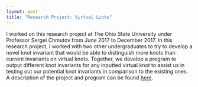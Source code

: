 ```yaml
---
layout: post
title: "Research Project: Virtual Links"
---
```



I worked on this research project at The Ohio State University under Professor Sergei Chmutov from June 2017 to December 2017. In this research project, I worked with two other undergraduates to try to develop a novel knot invariant that would be able to distinguish more knots than current invariants on virtual knots. Together, we develop a program to output different knot invariants for any inputted virtual knot to assist us in testing out our potential knot invariants in comparison to the existing ones. A description of the project and program can be found [here](https://people.math.osu.edu/chmutov.1/wor-gr-su17/wor-gr.htm). 
